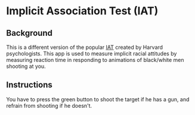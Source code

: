 # Implicit Association Test (IAT)

## Background

This is a different version of the popular [IAT](https://implicit.harvard.edu/implicit/takeatest.html) created by Harvard psychologists.
This app is used to measure implicit racial attitudes by measuring reaction time in responding to animations of black/white men shooting
at you.


## Instructions

You have to press the green button to shoot the target if he has a gun, and refrain from shooting if he doesn't.
